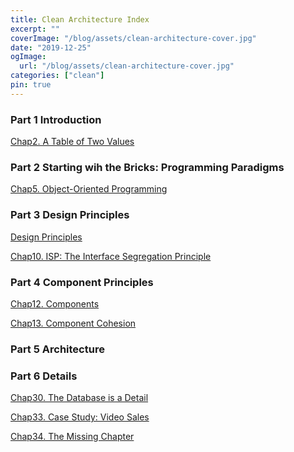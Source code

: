 ```yaml
---
title: Clean Architecture Index
excerpt: ""
coverImage: "/blog/assets/clean-architecture-cover.jpg"
date: "2019-12-25"
ogImage:
  url: "/blog/assets/clean-architecture-cover.jpg"
categories: ["clean"]
pin: true
---
```


### Part 1 Introduction

<!-- [Introduction]()

[Chap1. What Is Design and Architecture?]() -->

[Chap2. A Table of Two Values](/blog/posts/clean-architecture-part1-chap2) 

### Part 2 Starting wih the Bricks: Programming Paradigms

<!-- [Chap3. Paradigm Overview]()

[Chap4. Structured Programming]() -->

[Chap5. Object-Oriented Programming](/blog/posts/clean-architecture-part2-chap5)

<!-- [Chap6. Functional Programming]() -->

### Part 3 Design Principles

[Design Principles](/blog/posts/clean-architecture-part3)

<!-- [Chap7. SRP: The Single Responsibility Principle]() -->

<!-- [Chap8. OCP: The Open-Closed Principle]() -->

<!-- [Chap9. LSP: The Liskov Substitution Principle]() -->

[Chap10. ISP: The Interface Segregation Principle](/blog/posts/clean-architecture-part3-chap10)

<!-- [Chap11. DIP: The Dependency Inversion Principle]() -->

### Part 4 Component Principles

[Chap12. Components](/blog/posts/clean-architecture-part4-chap12)

[Chap13. Component Cohesion](/blog/posts/clean-architecture-part4-chap13)

<!-- [Chap14. Component Coupling](/blog/posts/clean-architecture-part4-chap14) -->

### Part 5 Architecture

<!-- [Chap15. What Is Architecture?]()

[Chap16. Independence]()

[Chap17. Boundaries: Drawing Lines]()

[Chap18. Boundary Anatomy]()

[Chap19. Policy and Level]()

[Chap20. Business Rules]()

[Chap21. Screaming Architecture]()

[Chap22. The Clean Architecture]()

[Chap23. Presenters and Humble Objects]()

[Chap24. Partial Boundaries]()

[Chap25. Layers and Boundaries]()

[Chap26. The Main Component]()

[Chap27. Services: Great and Small]()

[Chap28. The Test Boundary]()

[Chap29. Clean Embedded Architecture]() -->

### Part 6 Details

[Chap30. The Database is a Detail](/blog/posts/clean-architecture-part6-chap30)

<!-- [Chap31. The Web Is a Detail]()

[Chap32. Frameworks Are Details]() -->

[Chap33. Case Study: Video Sales](/blog/posts/clean-architecture-part6-chap33)

[Chap34. The Missing Chapter](/blog/posts/clean-architecture-part6-chap34)
